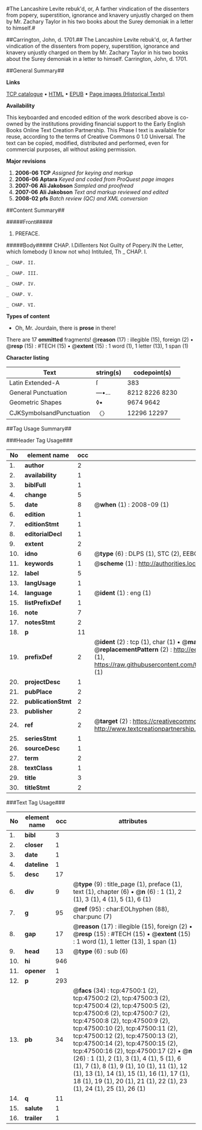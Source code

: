 #The Lancashire Levite rebuk'd, or, A farther vindication of the dissenters from popery, superstition, ignorance and knavery unjustly charged on them by Mr. Zachary Taylor in his two books about the Surey demoniak in a letter to himself.#

##Carrington, John, d. 1701.##
The Lancashire Levite rebuk'd, or, A farther vindication of the dissenters from popery, superstition, ignorance and knavery unjustly charged on them by Mr. Zachary Taylor in his two books about the Surey demoniak in a letter to himself.
Carrington, John, d. 1701.

##General Summary##

**Links**

[TCP catalogue](http://www.ota.ox.ac.uk/tcp/)  • 
[HTML](http://tei.it.ox.ac.uk/tcp/Texts-HTML/free/A69/A69802.html)  • 
[EPUB](http://tei.it.ox.ac.uk/tcp/Texts-EPUB/free/A69/A69802.epub) • 
[Page images (Historical Texts)](https://data.historicaltexts.jisc.ac.uk/view?pubId=eebo-11338786e&pageId=eebo-11338786e-47500-1)

**Availability**

This keyboarded and encoded edition of the
	       work described above is co-owned by the institutions
	       providing financial support to the Early English Books
	       Online Text Creation Partnership. This Phase I text is
	       available for reuse, according to the terms of Creative
	       Commons 0 1.0 Universal. The text can be copied,
	       modified, distributed and performed, even for
	       commercial purposes, all without asking permission.

**Major revisions**

1. __2006-06__ __TCP__ *Assigned for keying and markup*
1. __2006-06__ __Aptara__ *Keyed and coded from ProQuest page images*
1. __2007-06__ __Ali Jakobson__ *Sampled and proofread*
1. __2007-06__ __Ali Jakobson__ *Text and markup reviewed and edited*
1. __2008-02__ __pfs__ *Batch review (QC) and XML conversion*

##Content Summary##

#####Front#####

1. PREFACE.

#####Body#####
CHAP. I.Diſſenters Not Guilty of Popery.IN the Letter, which ſomebody (I know not who) Intituled, Th
    _ CHAP. I.

    _ CHAP. II.

    _ CHAP. III.

    _ CHAP. IV.

    _ CHAP. V.

    _ CHAP. VI.

**Types of content**

  * Oh, Mr. Jourdain, there is **prose** in there!

There are 17 **ommitted** fragments! 
 @__reason__ (17) : illegible (15), foreign (2)  •  @__resp__ (15) : #TECH (15)  •  @__extent__ (15) : 1 word (1), 1 letter (13), 1 span (1)

**Character listing**


|Text|string(s)|codepoint(s)|
|---|---|---|
|Latin Extended-A|ſ|383|
|General Punctuation|—•…|8212 8226 8230|
|Geometric Shapes|◊▪|9674 9642|
|CJKSymbolsandPunctuation|〈〉|12296 12297|

##Tag Usage Summary##

###Header Tag Usage###

|No|element name|occ|attributes|
|---|---|---|---|
|1.|__author__|2||
|2.|__availability__|1||
|3.|__biblFull__|1||
|4.|__change__|5||
|5.|__date__|8| @__when__ (1) : 2008-09 (1)|
|6.|__edition__|1||
|7.|__editionStmt__|1||
|8.|__editorialDecl__|1||
|9.|__extent__|2||
|10.|__idno__|6| @__type__ (6) : DLPS (1), STC (2), EEBO-CITATION (1), OCLC (1), VID (1)|
|11.|__keywords__|1| @__scheme__ (1) : http://authorities.loc.gov/ (1)|
|12.|__label__|5||
|13.|__langUsage__|1||
|14.|__language__|1| @__ident__ (1) : eng (1)|
|15.|__listPrefixDef__|1||
|16.|__note__|7||
|17.|__notesStmt__|2||
|18.|__p__|11||
|19.|__prefixDef__|2| @__ident__ (2) : tcp (1), char (1)  •  @__matchPattern__ (2) : ([0-9\-]+):([0-9IVX]+) (1), (.+) (1)  •  @__replacementPattern__ (2) : http://eebo.chadwyck.com/downloadtiff?vid=$1&page=$2 (1), https://raw.githubusercontent.com/textcreationpartnership/Texts/master/tcpchars.xml#$1 (1)|
|20.|__projectDesc__|1||
|21.|__pubPlace__|2||
|22.|__publicationStmt__|2||
|23.|__publisher__|2||
|24.|__ref__|2| @__target__ (2) : https://creativecommons.org/publicdomain/zero/1.0/ (1), http://www.textcreationpartnership.org/docs/. (1)|
|25.|__seriesStmt__|1||
|26.|__sourceDesc__|1||
|27.|__term__|2||
|28.|__textClass__|1||
|29.|__title__|3||
|30.|__titleStmt__|2||


###Text Tag Usage###

|No|element name|occ|attributes|
|---|---|---|---|
|1.|__bibl__|3||
|2.|__closer__|1||
|3.|__date__|1||
|4.|__dateline__|1||
|5.|__desc__|17||
|6.|__div__|9| @__type__ (9) : title_page (1), preface (1), text (1), chapter (6)  •  @__n__ (6) : 1 (1), 2 (1), 3 (1), 4 (1), 5 (1), 6 (1)|
|7.|__g__|95| @__ref__ (95) : char:EOLhyphen (88), char:punc (7)|
|8.|__gap__|17| @__reason__ (17) : illegible (15), foreign (2)  •  @__resp__ (15) : #TECH (15)  •  @__extent__ (15) : 1 word (1), 1 letter (13), 1 span (1)|
|9.|__head__|13| @__type__ (6) : sub (6)|
|10.|__hi__|946||
|11.|__opener__|1||
|12.|__p__|293||
|13.|__pb__|34| @__facs__ (34) : tcp:47500:1 (2), tcp:47500:2 (2), tcp:47500:3 (2), tcp:47500:4 (2), tcp:47500:5 (2), tcp:47500:6 (2), tcp:47500:7 (2), tcp:47500:8 (2), tcp:47500:9 (2), tcp:47500:10 (2), tcp:47500:11 (2), tcp:47500:12 (2), tcp:47500:13 (2), tcp:47500:14 (2), tcp:47500:15 (2), tcp:47500:16 (2), tcp:47500:17 (2)  •  @__n__ (26) : 1 (1), 2 (1), 3 (1), 4 (1), 5 (1), 6 (1), 7 (1), 8 (1), 9 (1), 10 (1), 11 (1), 12 (1), 13 (1), 14 (1), 15 (1), 16 (1), 17 (1), 18 (1), 19 (1), 20 (1), 21 (1), 22 (1), 23 (1), 24 (1), 25 (1), 26 (1)|
|14.|__q__|11||
|15.|__salute__|1||
|16.|__trailer__|1||
